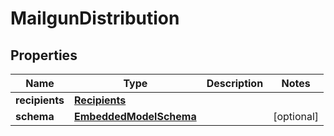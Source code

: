 
# MailgunDistribution

## Properties
Name | Type | Description | Notes
------------ | ------------- | ------------- | -------------
**recipients** | [**Recipients**](Recipients.md) |  | 
**schema** | [**EmbeddedModelSchema**](EmbeddedModelSchema.md) |  |  [optional]



